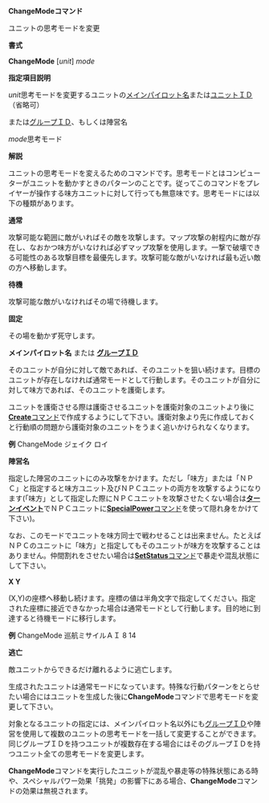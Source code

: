 **ChangeModeコマンド**

ユニットの思考モードを変更

**書式**

**ChangeMode** [*unit*] *mode*

**指定項目説明**

*unit*思考モードを変更するユニットの[メインパイロット名](メインパイロット名.md)または[ユニットＩＤ](ユニットＩＤ.md)（省略可）

または[グループＩＤ](グループＩＤ.md)、もしくは陣営名

*mode*思考モード

**解説**

ユニットの思考モードを変えるためのコマンドです。思考モードとはコンピューターがユニットを動かすときのパターンのことです。従ってこのコマンドをプレイヤーが操作する味方ユニットに対して行っても無意味です。思考モードには以下の種類があります。

**通常**

攻撃可能な範囲に敵がいればその敵を攻撃します。マップ攻撃の射程内に敵が存在し、なおかつ味方がいなければ必ずマップ攻撃を使用します。一撃で破壊できる可能性のある攻撃目標を最優先します。攻撃可能な敵がいなければ最も近い敵の方へ移動します。

**待機**

攻撃可能な敵がいなければその場で待機します。

**固定**

その場を動かず死守します。

**メインパイロット名** または [**グループＩＤ**](グループＩＤ.md)

そのユニットが自分に対して敵であれば、そのユニットを狙い続けます。目標のユニットが存在しなければ通常モードとして行動します。そのユニットが自分に対して味方であれば、そのユニットを護衛します。

ユニットを護衛させる際は護衛させるユニットを護衛対象のユニットより後に[**Create**コマンド](Createコマンド.md)で作成するようにして下さい。護衛対象より先に作成しておくと行動順の問題から護衛対象のユニットをうまく追いかけられなくなります。

**例** ChangeMode ジェイク ロイ

**陣営名**

指定した陣営のユニットにのみ攻撃をかけます。ただし「味方」または「ＮＰＣ」と指定すると味方ユニット及びＮＰＣユニットの両方を攻撃するようになります(「味方」として指定した際にＮＰＣユニットを攻撃させたくない場合は[**ターンイベント**](ターンイベント.md)でＮＰＣユニットに[**SpecialPower**コマンド](SpecialPowerコマンド.md)を使って隠れ身をかけて下さい)。

なお、このモードでユニットを味方同士で戦わせることは出来ません。たとえばＮＰＣのユニットに「味方」と指定してもそのユニットが味方を攻撃することはありません。仲間割れをさせたい場合は[**SetStatus**コマンド](SetStatusコマンド.md)で暴走や混乱状態にして下さい。

**X Y**

(X,Y)の座標へ移動し続けます。座標の値は半角文字で指定してください。指定された座標に接近できなかった場合は通常モードとして行動します。目的地に到達すると待機モードに移行します。

**例** ChangeMode 巡航ミサイルＡＩ 8 14

**逃亡**

敵ユニットからできるだけ離れるように逃亡します。



生成されたユニットは通常モードになっています。特殊な行動パターンをとらせたい場合にはユニットを生成した後に**ChangeMode**コマンドで思考モードを変更して下さい。

対象となるユニットの指定には、メインパイロット名以外にも[グループＩＤ](グループＩＤ.md)や陣営を使用して複数のユニットの思考モードを一括して変更することができます。同じグループＩＤを持つユニットが複数存在する場合にはそのグループＩＤを持つユニット全ての思考モードを変更します。

**ChangeMode**コマンドを実行したユニットが混乱や暴走等の特殊状態にある時や、スペシャルパワー効果「挑発」の影響下にある場合、**ChangeMode**コマンドの効果は無視されます。
